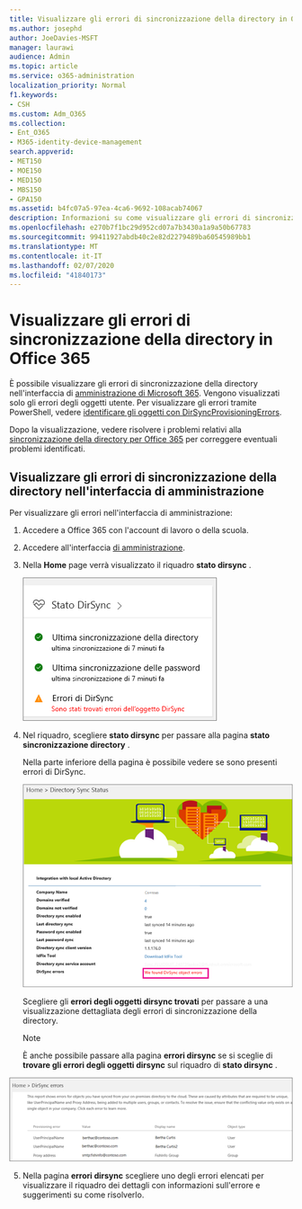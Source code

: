 ```yaml
---
title: Visualizzare gli errori di sincronizzazione della directory in Office 365
ms.author: josephd
author: JoeDavies-MSFT
manager: laurawi
audience: Admin
ms.topic: article
ms.service: o365-administration
localization_priority: Normal
f1.keywords:
- CSH
ms.custom: Adm_O365
ms.collection:
- Ent_O365
- M365-identity-device-management
search.appverid:
- MET150
- MOE150
- MED150
- MBS150
- GPA150
ms.assetid: b4fc07a5-97ea-4ca6-9692-108acab74067
description: Informazioni su come visualizzare gli errori di sincronizzazione della directory nell'interfaccia di amministrazione di Microsoft 365.
ms.openlocfilehash: e270b7f1bc29d952cd07a7b3430a1a9a50b67783
ms.sourcegitcommit: 99411927abdb40c2e82d2279489ba60545989bb1
ms.translationtype: MT
ms.contentlocale: it-IT
ms.lasthandoff: 02/07/2020
ms.locfileid: "41840173"
---
```

# <a name="view-directory-synchronization-errors-in-office-365"></a>Visualizzare gli errori di sincronizzazione della directory in Office 365

È possibile visualizzare gli errori di sincronizzazione della directory nell'interfaccia di [amministrazione di Microsoft 365](https://admin.microsoft.com). Vengono visualizzati solo gli errori degli oggetti utente. Per visualizzare gli errori tramite PowerShell, vedere [identificare gli oggetti con DirSyncProvisioningErrors](https://docs.microsoft.com/azure/active-directory/hybrid/how-to-connect-syncservice-duplicate-attribute-resiliency).

Dopo la visualizzazione, vedere risolvere i problemi relativi alla [sincronizzazione della directory per Office 365](fix-problems-with-directory-synchronization.md) per correggere eventuali problemi identificati.
  
## <a name="view-directory-synchronization-errors-in-the-admin-center"></a>Visualizzare gli errori di sincronizzazione della directory nell'interfaccia di amministrazione

Per visualizzare gli errori nell'interfaccia di amministrazione:
  
1. Accedere a Office 365 con l'account di lavoro o della scuola. 
    
2. Accedere all'interfaccia [di amministrazione](https://support.office.com/article/758befc4-0888-4009-9f14-0d147402fd23).
    
3. Nella **Home** page verrà visualizzato il riquadro **stato dirsync** . 
    
    ![Riquadro Stato DirSync nell'anteprima dell'interfaccia di amministrazione](media/060006e9-de61-49d5-8979-e77cda198e71.png)
  
4. Nel riquadro, scegliere **stato dirsync** per passare alla pagina **stato sincronizzazione directory** . 
    
    Nella parte inferiore della pagina è possibile vedere se sono presenti errori di DirSync.
    
    ![Nella pagina stato sincronizzazione directory è possibile vedere se sono presenti errori degli oggetti DirSync](media/882094a3-80d3-4aae-b90b-78b27047974c.png)
  
    Scegliere gli **errori degli oggetti dirsync trovati** per passare a una visualizzazione dettagliata degli errori di sincronizzazione della directory. 
    
    > [!NOTE]
    > È anche possibile passare alla pagina **errori dirsync** se si sceglie di **trovare gli errori degli oggetti dirsync** sul riquadro di **stato dirsync** . 
  
![Pagina errori DirSync](media/a6e302d4-6be7-4e3a-b4b5-81c5a2c02952.png)
  
5. Nella pagina **errori dirsync** scegliere uno degli errori elencati per visualizzare il riquadro dei dettagli con informazioni sull'errore e suggerimenti su come risolverlo. 
